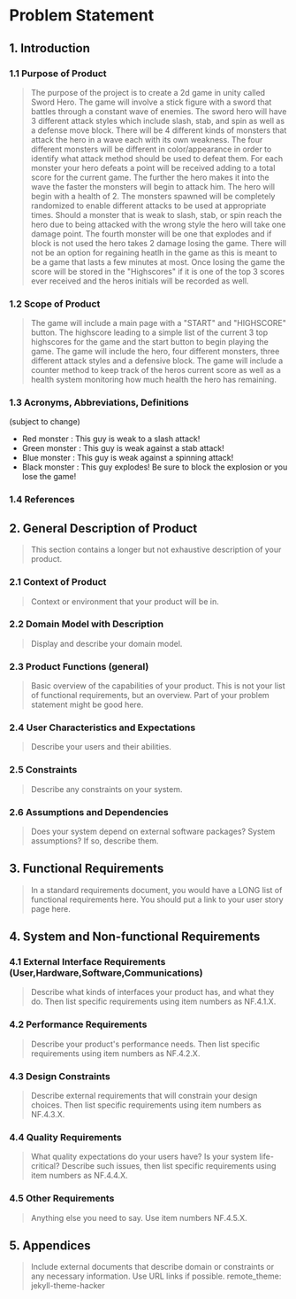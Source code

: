 # Problem Statement

## 1. Introduction

### 1.1 Purpose of Product

>The purpose of the project is to create a 2d game in unity called Sword Hero. The game will involve a stick figure with a sword that battles through a constant wave of enemies. The sword hero will have 3 different attack styles which include
slash, stab, and spin as well as a defense move block. There will be 4 different kinds of monsters that attack the hero in a wave each with its own weakness. The four different monsters will be different in color/appearance in order to identify 
what attack method should be used to defeat them. For each monster your hero defeats a point will be received adding to a total score for the current game. The further the hero makes it into the wave the faster the monsters will begin to attack him.
The hero will begin with a health of 2. The monsters spawned will be completely randomized to enable different attacks to be used at appropriate times. Should a monster that is weak to slash, stab, or spin reach the hero due to being attacked with the wrong style the hero will take one damage point. The fourth monster will be one that explodes and if block is not used the hero takes 2 damage losing the game. There will not be an option for regaining heatlh in the game as this is meant to be a game that lasts a few minutes at most. Once losing the game the score will be stored in the "Highscores" if it is one of the top 3 scores ever received and the heros initials will be recorded as well. 

### 1.2 Scope of Product

> The game will include a main page with a "START" and "HIGHSCORE" button. The highscore leading to a simple list of the current 3 top highscores for the game and the start button to begin playing the game. The game will include the hero, four different monsters, three different attack styles and a defensive block. The game will include a counter method to keep track of the heros current score as well as a health system monitoring how much health the hero has remaining. 

### 1.3 Acronyms, Abbreviations, Definitions

(subject to change)
* Red monster : This guy is weak to a slash attack!
* Green monster : This guy is weak against a stab attack!
* Blue monster : This guy is weak against a spinning attack! 
* Black monster : This guy explodes! Be sure to block the explosion or you lose the game!

### 1.4 References



## 2. General Description of Product

> This section contains a longer but not exhaustive description of your product.

### 2.1 Context of Product

> Context or environment that your product will be in.

### 2.2 Domain Model with Description

> Display and describe your domain model.

### 2.3 Product Functions (general)

> Basic overview of the capabilities of your product. This is not your list of functional requirements, but an overview. Part of your problem statement might be good here.

### 2.4 User Characteristics and Expectations

> Describe your users and their abilities.

### 2.5 Constraints

> Describe any constraints on your system.

### 2.6 Assumptions and Dependencies

> Does your system depend on external software packages? System assumptions? If so, describe them.

## 3. Functional Requirements

> In a standard requirements document, you would have a LONG list of functional requirements here. You should put a link to your user story page here.

## 4. System and Non-functional Requirements

### 4.1 External Interface Requirements (User,Hardware,Software,Communications)

> Describe what kinds of interfaces your product has, and what they do. Then list specific requirements using item numbers as NF.4.1.X.

### 4.2 Performance Requirements

> Describe your product's performance needs. Then list specific requirements using item numbers as NF.4.2.X.

### 4.3 Design Constraints

> Describe external requirements that will constrain your design choices. Then list specific requirements using item numbers as NF.4.3.X.

### 4.4 Quality Requirements

> What quality expectations do your users have? Is your system life-critical? Describe such issues, then list specific requirements using item numbers as NF.4.4.X.

### 4.5 Other Requirements

> Anything else you need to say. Use item numbers NF.4.5.X.

## 5. Appendices

> Include external documents that describe domain or constraints or any necessary information. Use URL links if possible.
remote_theme: jekyll-theme-hacker
